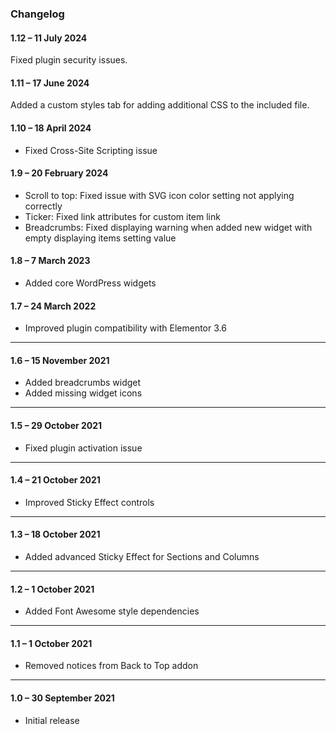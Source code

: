 ### Changelog

#### **1.12** – 11 July 2024

Fixed plugin security issues.

#### **1.11** – 17 June 2024

Added a custom styles tab for adding additional CSS to the included file.

#### **1.10** – 18 April 2024

* Fixed Cross-Site Scripting issue

#### **1.9** – 20 February 2024

+ Scroll to top: Fixed issue with SVG icon color setting not applying correctly
+ Ticker: Fixed link attributes for custom item link
+ Breadcrumbs: Fixed displaying warning when added new widget with empty displaying items setting value

#### **1.8** – 7 March 2023

+ Added core WordPress widgets


#### **1.7** – 24 March 2022

+ Improved plugin compatibility with Elementor 3.6

___

#### **1.6** – 15 November 2021

+ Added breadcrumbs widget
+ Added missing widget icons

---

#### **1.5** – 29 October 2021

+ Fixed plugin activation issue

---

#### **1.4** – 21 October 2021

+ Improved Sticky Effect controls

---

#### **1.3** – 18 October 2021

+ Added advanced Sticky Effect for Sections and Columns

---

#### **1.2** – 1 October 2021

+ Added Font Awesome style dependencies

---

#### **1.1** – 1 October 2021

+ Removed notices from Back to Top addon

---

#### **1.0** – 30 September 2021

+ Initial release
